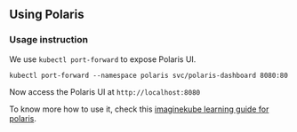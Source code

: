 ## Using Polaris

### Usage instruction

We use `kubectl port-forward` to expose Polaris UI.
```
kubectl port-forward --namespace polaris svc/polaris-dashboard 8080:80
```
Now access the Polaris UI at `http://localhost:8080`

To know more how to use it, check this [imaginekube learning guide for polaris](https://www.imaginekube.com/learn/setting-up-polaris-on-k8s).
